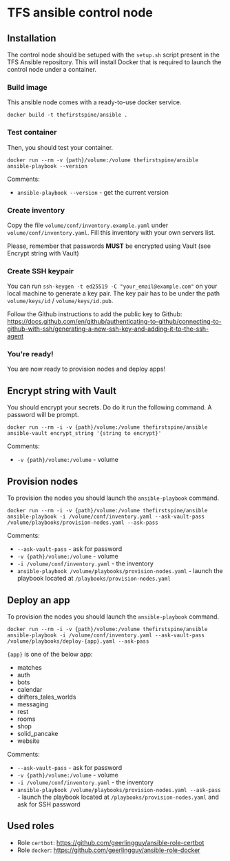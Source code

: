 # TFS ansible control node

## Installation

The control node should be setuped with the `setup.sh` script present in the TFS Ansible repository. This will install Docker that is required to launch the control node under a container.

### Build image

This ansible node comes with a ready-to-use docker service.

```
docker build -t thefirstspine/ansible .
```

### Test container

Then, you should test your container.

```
docker run --rm -v {path}/volume:/volume thefirstspine/ansible ansible-playbook --version
```

Comments:
- `ansible-playbook --version` - get the current version

### Create inventory

Copy the file `volume/conf/inventory.example.yaml` under `volume/conf/inventory.yaml`. Fill this inventory with your own servers list.

Please, remember that passwords **MUST** be encrypted using Vault (see Encrypt string with Vault)

### Create SSH keypair

You can run `ssh-keygen -t ed25519 -C "your_email@example.com"` on your local machine to generate a key pair. The key pair has to be under the path `volume/keys/id` / `volume/keys/id.pub`.

Follow the Github instructions to add the public key to Github: https://docs.github.com/en/github/authenticating-to-github/connecting-to-github-with-ssh/generating-a-new-ssh-key-and-adding-it-to-the-ssh-agent

### You're ready!

You are now ready to provision nodes and deploy apps!

## Encrypt string with Vault

You should encrypt your secrets. Do do it run the following command. A password will be prompt.

```
docker run --rm -i -v {path}/volume:/volume thefirstspine/ansible ansible-vault encrypt_string '{string to encrypt}'
```

Comments:
- `-v {path}/volume:/volume` - volume

## Provision nodes

To provision the nodes you should launch the `ansible-playbook` command.

```
docker run --rm -i -v {path}/volume:/volume thefirstspine/ansible ansible-playbook -i /volume/conf/inventory.yaml --ask-vault-pass /volume/playbooks/provision-nodes.yaml --ask-pass
```

Comments:
- `--ask-vault-pass` - ask for password
- `-v {path}/volume:/volume` - volume
- `-i /volume/conf/inventory.yaml` - the inventory
- `ansible-playbook /volume/playbooks/provision-nodes.yaml` - launch the playbook located at `/playbooks/provision-nodes.yaml`

## Deploy an app

To provision the nodes you should launch the `ansible-playbook` command.

```
docker run --rm -i -v {path}/volume:/volume thefirstspine/ansible ansible-playbook -i /volume/conf/inventory.yaml --ask-vault-pass /volume/playbooks/deploy-{app}.yaml --ask-pass
```

`{app}` is one of the below app:
- matches
- auth
- bots
- calendar
- drifters_tales_worlds
- messaging
- rest
- rooms
- shop
- solid_pancake
- website

Comments:
- `--ask-vault-pass` - ask for password
- `-v {path}/volume:/volume` - volume
- `-i /volume/conf/inventory.yaml` - the inventory
- `ansible-playbook /volume/playbooks/provision-nodes.yaml --ask-pass` - launch the playbook located at `/playbooks/provision-nodes.yaml` and ask for SSH password

## Used roles

- Role `certbot`: https://github.com/geerlingguy/ansible-role-certbot
- Role `docker`: https://github.com/geerlingguy/ansible-role-docker
